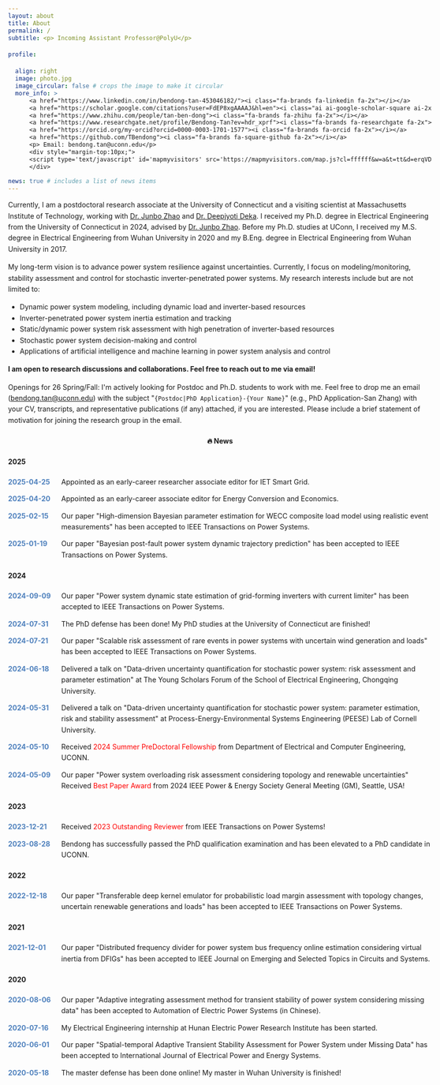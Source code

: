 ```yaml
---
layout: about
title: About
permalink: /
subtitle: <p> Incoming Assistant Professor@PolyU</p>

profile:

  align: right
  image: photo.jpg
  image_circular: false # crops the image to make it circular
  more_info: >
      <a href="https://www.linkedin.com/in/bendong-tan-453046182/"><i class="fa-brands fa-linkedin fa-2x"></i></a>
      <a href="https://scholar.google.com/citations?user=FdEP8xgAAAAJ&hl=en"><i class="ai ai-google-scholar-square ai-2x"></i></a>
      <a href="https://www.zhihu.com/people/tan-ben-dong"><i class="fa-brands fa-zhihu fa-2x"></i></a>
      <a href="https://www.researchgate.net/profile/Bendong-Tan?ev=hdr_xprf"><i class="fa-brands fa-researchgate fa-2x"></i></a>
      <a href="https://orcid.org/my-orcid?orcid=0000-0003-1701-1577"><i class="fa-brands fa-orcid fa-2x"></i></a>
      <a href="https://github.com/TBendong"><i class="fa-brands fa-square-github fa-2x"></i></a>
      <p> Email: bendong.tan@uconn.edu</p>
      <div style="margin-top:10px;">
      <script type='text/javascript' id='mapmyvisitors' src='https://mapmyvisitors.com/map.js?cl=ffffff&w=a&t=tt&d=erqVDkrOS1imD1t9uueJnnhGfh6VqiBV_gVt0UpR-GU'></script>
      </div>
      
news: true # includes a list of news items
---
```


<p>
Currently, I am a postdoctoral research associate at the University of Connecticut and a visiting scientist at Massachusetts Institute of Technology, working with <a href="https://engineering.dartmouth.edu/community/faculty/junbo-zhao">Dr. Junbo Zhao</a> 
and 
<a href="https://energy.mit.edu/profile/deepjyoti-deka/">Dr. Deepjyoti Deka</a>. 
I received my Ph.D. degree in Electrical Engineering from the University of Connecticut in 2024, advised by 
<a href="https://engineering.dartmouth.edu/community/faculty/junbo-zhao">Dr. Junbo Zhao</a>. 
Before my Ph.D. studies at UConn, I received my M.S. degree in Electrical Engineering from Wuhan University in 2020 and my B.Eng. degree in Electrical Engineering from Wuhan University in 2017.
</p>

<p>
My long-term vision is to advance power system resilience against uncertainties. Currently, I focus on modeling/monitoring, stability assessment and control for stochastic inverter-penetrated power systems. My research interests include but are not limited to:
<html>
<body>
    <ul>
    <li>Dynamic power system modeling, including dynamic load and inverter-based resources</li>
    <li>Inverter-penetrated power system inertia estimation and tracking</li>
    <li>Static/dynamic power system risk assessment with high penetration of inverter-based resources</li>
    <li>Stochastic power system decision-making and control</li>
    <li>Applications of artificial intelligence and machine learning in power system analysis and control</li>
    </ul>
</body>
</html>
<p><strong> I am open to research discussions and collaborations. Feel free to reach out to me via email!</strong> </p> 

<div class="alert alert-info" role="alert">
Openings for 26 Spring/Fall</span>: I'm actively looking for Postdoc and Ph.D. students to work with me. 
    Feel free to drop me an email (<a href="mailto:bendong.tan@uconn.edu">bendong.tan@uconn.edu</a>) with the subject "<code>{Postdoc|PhD Application}-{Your Name}</code>" (e.g., PhD Application-San Zhang) with your CV, transcripts, and representative publications (if any) attached, if you are interested. Please include a brief statement of motivation for joining the research group in the email.
</div>

<html>
<head>
  <style>
    body {
      line-height: 1.6;
      margin: 20px;
      max-width: 1200px; /* Adjust the width to make it more spacious */
      margin-left: auto;
      margin-right: auto;
    }
    h2 {
      color: #333;
      border-bottom: 2px solid #4F81BD;
      padding-bottom: 5px;
      margin-top: 25px;
    }
    .timeline-entry {
      display: flex;
      gap: 8px;
      margin-bottom: 12px;
    }
    .date {
      color: #4F81BD;
      min-width: 100px;
      font-weight: bold;
    }
    .content {
      flex: 1;
    }
    .award {
      color: red;
    }
  </style>
</head>
<body>


<h4 style="text-align: center; font-weight: bold;">🔥 News</h4>



<h4>2025</h4>
<div class="timeline-entry">
  <span class="date">2025-04-25</span>
  <span class="content">Appointed as an early-career researcher associate editor for IET Smart Grid.</span>
</div>
<div class="timeline-entry">
  <span class="date">2025-04-20</span>
  <span class="content">Appointed as an early-career associate editor for Energy Conversion and Economics.</span>
</div>
<div class="timeline-entry">
  <span class="date">2025-02-15</span>
  <span class="content">Our paper "High-dimension Bayesian parameter estimation for WECC composite load model using realistic event measurements" has been accepted to IEEE Transactions on Power Systems.</span>
</div>
<div class="timeline-entry">
  <span class="date">2025-01-19</span>
  <span class="content">Our paper "Bayesian post-fault power system dynamic trajectory prediction" has been accepted to IEEE Transactions on Power Systems.</span>
</div>

<h4>2024</h4>
<div class="timeline-entry">
  <span class="date">2024-09-09</span>
  <span class="content">Our paper "Power system dynamic state estimation of grid-forming inverters with current limiter" has been accepted to IEEE Transactions on Power Systems.</span>
</div>
<div class="timeline-entry">
  <span class="date">2024-07-31</span>
  <span class="content">The PhD defense has been done! My PhD studies at the University of Connecticut are finished!</span>
</div>
<div class="timeline-entry">
  <span class="date">2024-07-21</span>
  <span class="content">Our paper "Scalable risk assessment of rare events in power systems with uncertain wind generation and loads" has been accepted to IEEE Transactions on Power Systems.</span>
</div>
<div class="timeline-entry">
  <span class="date">2024-06-18</span>
  <span class="content">Delivered a talk on "Data-driven uncertainty quantification for stochastic power system: risk assessment and parameter estimation" at The Young Scholars Forum of the School of Electrical Engineering, Chongqing University.</span>
</div>
<div class="timeline-entry">
  <span class="date">2024-05-31</span>
  <span class="content">Delivered a talk on "Data-driven uncertainty quantification for stochastic power system: parameter estimation, risk and stability assessment" at Process-Energy-Environmental Systems Engineering (PEESE) Lab of Cornell University.</span>
</div>
<div class="timeline-entry">
  <span class="date">2024-05-10</span>
  <span class="content">Received <span class="award">2024 Summer PreDoctoral Fellowship</span> from Department of Electrical and Computer Engineering, UCONN.</span>
</div>
<div class="timeline-entry">
  <span class="date">2024-05-09</span>
  <span class="content">Our paper "Power system overloading risk assessment considering topology and renewable uncertainties" Received <span class="award">Best Paper Award</span> from 2024 IEEE Power & Energy Society General Meeting (GM), Seattle, USA!</span>
</div>

<h4>2023</h4>
<div class="timeline-entry">
  <span class="date">2023-12-21</span>
  <span class="content">Received <span class="award">2023 Outstanding Reviewer</span> from IEEE Transactions on Power Systems!</span>
</div>
<div class="timeline-entry">
  <span class="date">2023-08-28</span>
  <span class="content">Bendong has successfully passed the PhD qualification examination and has been elevated to a PhD candidate in UCONN.</span>
</div>

<h4>2022</h4>
<div class="timeline-entry">
  <span class="date">2022-12-18</span>
  <span class="content">Our paper "Transferable deep kernel emulator for probabilistic load margin assessment with topology changes, uncertain renewable generations and loads" has been accepted to IEEE Transactions on Power Systems.</span>
</div>

<h4>2021</h4>
<div class="timeline-entry">
  <span class="date">2021-12-01</span>
  <span class="content">Our paper "Distributed frequency divider for power system bus frequency online estimation considering virtual inertia from DFIGs" has been accepted to IEEE Journal on Emerging and Selected Topics in Circuits and Systems.</span>
</div>

<h4>2020</h4>
<div class="timeline-entry">
  <span class="date">2020-08-06</span>
  <span class="content">Our paper "Adaptive integrating assessment method for transient stability of power system considering missing data" has been accepted to Automation of Electric Power Systems (in Chinese).</span>
</div>
<div class="timeline-entry">
  <span class="date">2020-07-16</span>
  <span class="content">My Electrical Engineering internship at Hunan Electric Power Research Institute has been started.</span>
</div>
<div class="timeline-entry">
  <span class="date">2020-06-01</span>
  <span class="content">Our paper "Spatial-temporal Adaptive Transient Stability Assessment for Power System under Missing Data" has been accepted to International Journal of Electrical Power and Energy Systems.</span>
</div>

<div class="timeline-entry">
  <span class="date">2020-05-18</span>
  <span class="content">The master defense has been done online! My master in Wuhan University is finished!</span>
</div>

